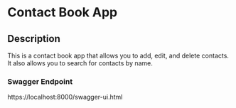 # Contact Book App

## Description

This is a contact book app that allows you to add, edit, and delete contacts. It also allows you to search for contacts
by name.

### Swagger Endpoint

https://localhost:8000/swagger-ui.html